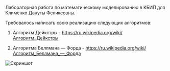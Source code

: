 Лабораторная работа по математическому моделированию в КБИП для Клименко Дануты Феликсовны.

Требовалось написать свою реализацию следующих алгоритмов:

1. Алгоритм Дейкстры - https://ru.wikipedia.org/wiki/Алгоритм_Дейкстры

2. Алгоритма Беллмана — Форда - https://ru.wikipedia.org/wiki/Алгоритм_Беллмана_—_Форда

![Скриншот](https://user-images.githubusercontent.com/2446589/64568667-fb215700-d363-11e9-92a5-438a6868bf0d.png)
